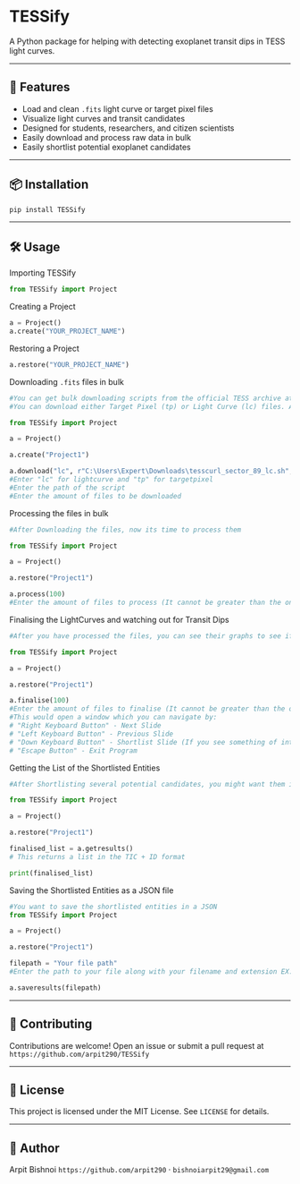 # TESSify
A Python package for helping with detecting exoplanet transit dips in TESS light curves.

---

## 🚀 Features

- Load and clean `.fits` light curve or target pixel files
- Visualize light curves and transit candidates
- Designed for students, researchers, and citizen scientists
- Easily download and process raw data in bulk
- Easily shortlist potential exoplanet candidates

---

## 📦 Installation

```bash
pip install TESSify
```

---

## 🛠️ Usage

Importing TESSify

```python
from TESSify import Project
```

Creating a Project

```python
a = Project()
a.create("YOUR_PROJECT_NAME")
```

Restoring a Project

```python
a.restore("YOUR_PROJECT_NAME")
```

Downloading `.fits` files in bulk

```python
#You can get bulk downloading scripts from the official TESS archive at `https://archive.stsci.edu/tess/bulk_downloads/bulk_downloads_ffi-tp-lc-dv.html`
#You can download either Target Pixel (tp) or Light Curve (lc) files. After download, copy the path of the file.

from TESSify import Project

a = Project()

a.create("Project1")

a.download("lc", r"C:\Users\Expert\Downloads\tesscurl_sector_89_lc.sh", 100)
#Enter "lc" for lightcurve and "tp" for targetpixel
#Enter the path of the script
#Enter the amount of files to be downloaded

```

Processing the files in bulk

```python
#After Downloading the files, now its time to process them

from TESSify import Project

a = Project()

a.restore("Project1")

a.process(100)
#Enter the amount of files to process (It cannot be greater than the ones you have downloaded)
```

Finalising the LightCurves and watching out for Transit Dips

```python
#After you have processed the files, you can see their graphs to see if there are any dips that would indicate the esistence of an exoplanet

from TESSify import Project

a = Project()

a.restore("Project1")

a.finalise(100)
#Enter the amount of files to finalise (It cannot be greater than the ones you have processed)
#This would open a window which you can navigate by:
# "Right Keyboard Button" - Next Slide
# "Left Keyboard Button" - Previous Slide
# "Down Keyboard Button" - Shortlist Slide (If you see something of interest)
# "Escape Button" - Exit Program
```

Getting the List of the Shortlisted Entities

```python
#After Shortlisting several potential candidates, you might want them in a list format

from TESSify import Project

a = Project()

a.restore("Project1")

finalised_list = a.getresults()
# This returns a list in the TIC + ID format

print(finalised_list)
```

Saving the Shortlisted Entities as a JSON file

```python
#You want to save the shortlisted entities in a JSON
from TESSify import Project

a = Project()

a.restore("Project1")

filepath = "Your file path"
#Enter the path to your file along with your filename and extension EX:- C:\Users\Expert\Documents\Programming\address.json

a.saveresults(filepath)
```

---
## 🧠 Contributing
Contributions are welcome! Open an issue or submit a pull request at `https://github.com/arpit290/TESSify`

---
## 📜 License
This project is licensed under the MIT License. See `LICENSE` for details.

---
## 👤 Author
Arpit Bishnoi
`https://github.com/arpit290` · `bishnoiarpit29@gmail.com`
